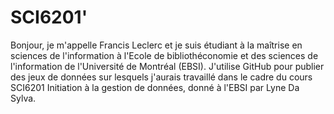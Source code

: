 # SCI6201'
Bonjour, je m'appelle Francis Leclerc et je suis étudiant à la maîtrise en sciences de l'information à l'Ecole de bibliothéconomie et des sciences de l'information de 
l'Université de Montréal (EBSI). J'utilise GitHub pour publier des jeux de données sur lesquels 
j'aurais travaillé dans le cadre du cours SCI6201 Initiation à la gestion de données, donné à l'EBSI par Lyne Da Sylva. 

